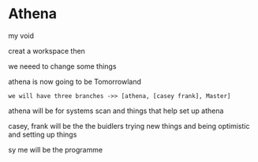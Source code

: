 # Athena
my void

creat a workspace then


we neeed to change some things


athena is now going to be Tomorrowland

    we will have three branches ->> [athena, [casey frank], Master]


athena will be for systems scan and things that help set up athena

casey, frank  will be the the buidlers trying new things and being optimistic and setting up things



sy me will be the programme

